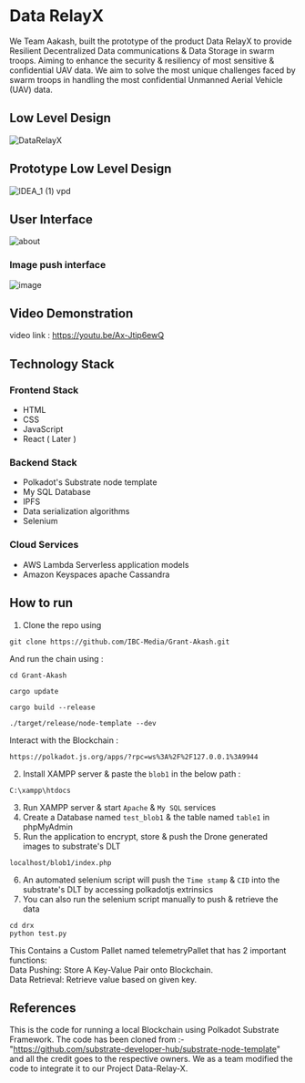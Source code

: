 # Data RelayX 
We Team Aakash, built the prototype of the product Data RelayX to provide Resilient Decentralized Data communications & Data Storage in swarm troops. Aiming to enhance the security & resiliency of most sensitive & confidential UAV data. We aim to solve the most unique challenges faced by swarm troops in handling the most confidential Unmanned Aerial Vehicle (UAV) data.

## Low Level Design
![DataRelayX](https://github.com/Ram-lankada/IBC-Project-BlockChain/assets/91232198/6f74a8c9-2547-498e-bc02-306c2ad9224b)

## Prototype Low Level Design
![IDEA_1 (1) vpd](https://github.com/Ram-lankada/IBC-Project-BlockChain/assets/91232198/b322d7b9-6e27-4e8f-ac2f-97cf0bdef7d7)

## User Interface 
![about](https://github.com/IBC-Media/Grant-Akash/assets/91232198/67fa0247-b182-4110-ba3c-a0ba25f879fb)
### Image push interface
![image](https://github.com/IBC-Media/Grant-Akash/assets/91232198/be62aed2-91a6-4db1-9b0d-a45fd3cc9346)

## Video Demonstration 
video link : https://youtu.be/Ax-Jtip6ewQ

## Technology Stack 
### Frontend Stack 
- HTML
- CSS
- JavaScript
- React ( Later ) 

### Backend Stack
- Polkadot's Substrate node template
- My SQL Database
- IPFS
- Data serialization algorithms
- Selenium
### Cloud Services
- AWS Lambda Serverless application models
- Amazon Keyspaces apache Cassandra 

## How to run 
1. Clone the repo using
```
git clone https://github.com/IBC-Media/Grant-Akash.git
```
And run the chain using : 
```
cd Grant-Akash
```
```
cargo update
```
```
cargo build --release
```
```
./target/release/node-template --dev
```
Interact with the Blockchain :
```
https://polkadot.js.org/apps/?rpc=ws%3A%2F%2F127.0.0.1%3A9944
```
2. Install XAMPP server & paste the `blob1` in the below path :
```
C:\xampp\htdocs
```
3. Run XAMPP server & start `Apache` & `My SQL` services
4. Create a Database named `test_blob1` & the table named `table1` in phpMyAdmin
5. Run the application to encrypt, store & push the Drone generated images to substrate's DLT
```
localhost/blob1/index.php
```
6. An automated selenium script will push the `Time stamp` & `CID` into the substrate's DLT by accessing polkadotjs extrinsics
7. You can also run the selenium script manually to push & retrieve the data
```
cd drx
python test.py
```

This Contains a Custom Pallet named telemetryPallet that has 2 important functions: </br>
Data Pushing: Store A Key-Value Pair onto Blockchain.</br>
Data Retrieval: Retrieve value based on given key.

## References 
This is the code for running a local Blockchain using Polkadot Substrate Framework.
The code has been cloned from :- "https://github.com/substrate-developer-hub/substrate-node-template" and all the credit goes to the respective owners.
We as a team modified the code to integrate it to our Project Data-Relay-X.
